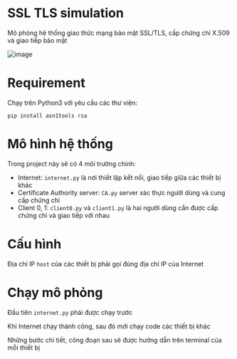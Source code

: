 # SSL TLS simulation
Mô phỏng hệ thống giao thức mạng bảo mật SSL/TLS, cấp chứng chỉ X.509 và giao tiếp bảo mật

![image](https://user-images.githubusercontent.com/95759699/220095451-4757e6ed-d8c3-42ff-bb2d-939f2a46410b.png)

# Requirement
Chạy trên Python3 với yêu cầu các thư viện:
```
pip install asn1tools rsa
```

# Mô hình hệ thống
Trong project này sẽ có 4 môi trường chính:
- Internet: `internet.py` là nơi thiết lập kết nối, giao tiếp giữa các thiết bị khác
- Certificate Authority server: `CA.py` server xác thực người dùng và cung cấp chứng chỉ
- Client 0, 1: `client0.py` và `client1.py` là hai người dùng cần được cấp chứng chỉ và giao tiếp với nhau

# Cấu hình
Địa chỉ IP `host` của các thiết bị phải gọi đúng địa chỉ IP của Internet

# Chạy mô phỏng
Đầu tiên `internet.py` phải được chạy trước

Khi Internet chạy thành công, sau đó mới chạy code các thiết bị khác

Những bước chi tiết, công đoạn sau sẽ được hướng dẫn trên terminal của mỗi thiết bị
